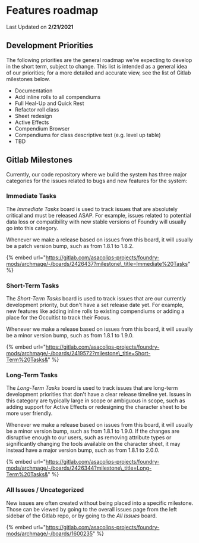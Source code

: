 # Features roadmap

Last Updated on **2/21/2021**

## Development Priorities

The following priorities are the general roadmap we're expecting to develop in the short term, subject to change. This list is intended as a general idea of our priorities; for a more detailed and accurate view, see the list of Gitlab milestones below.

* Documentation
* Add inline rolls to all compendiums
* Full Heal-Up and Quick Rest
* Refactor roll class
* Sheet redesign
* Active Effects
* Compendium Browser
* Compendiums for class descriptive text \(e.g. level up table\)
* TBD

## Gitlab Milestones

Currently, our code repository where we build the system has three major categories for the issues related to bugs and new features for the system:

### Immediate Tasks

The _Immediate Tasks_ board is used to track issues that are absolutely critical and must be released ASAP. For example, issues related to potential data loss or compatibility with new stable versions of Foundry will usually go into this category.

Whenever we make a release based on issues from this board, it will usually be a patch version bump, such as from 1.8.1 to 1.8.2.

{% embed url="https://gitlab.com/asacolips-projects/foundry-mods/archmage/-/boards/2426437?milestone\_title=Immediate%20Tasks" %}

### Short-Term Tasks

The _Short-Term Tasks_ board is used to track issues that are our currently development priority, but don't have a set release date yet. For example, new features like adding inline rolls to existing compendiums or adding a place for the Occultist to track their Focus.

Whenever we make a release based on issues from this board, it will usually be a minor version bump, such as from 1.8.1 to 1.9.0.

{% embed url="https://gitlab.com/asacolips-projects/foundry-mods/archmage/-/boards/2419572?milestone\_title=Short-Term%20Tasks&" %}

### Long-Term Tasks

The _Long-Term Tasks_ board is used to track issues that are long-term development priorities that don't have a clear release timeline yet. Issues in this category are typically large in scope or ambiguous in scope, such as adding support for Active Effects or redesigning the character sheet to be more user friendly.

Whenever we make a release based on issues from this board, it will usually be a minor version bump, such as from 1.8.1 to 1.9.0. If the changes are disruptive enough to our users, such as removing attribute types or significantly changing the tools available on the character sheet, it may instead have a major version bump, such as from 1.8.1 to 2.0.0.

{% embed url="https://gitlab.com/asacolips-projects/foundry-mods/archmage/-/boards/2426344?milestone\_title=Long-Term%20Tasks&" %}

### All Issues / Uncategorized

New issues are often created without being placed into a specific milestone. Those can be viewed by going to the overall issues page from the left sidebar of the Gitlab repo, or by going to the _All Issues_ board.

{% embed url="https://gitlab.com/asacolips-projects/foundry-mods/archmage/-/boards/1600235" %}



